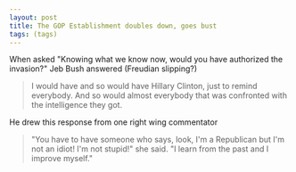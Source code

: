 ```yaml
---
layout: post
title: The GOP Establishment doubles down, goes bust
tags: (tags)
---
```


When asked "Knowing what we know now, would you have authorized the invasion?" Jeb Bush answered (Freudian slipping?)

> I would have and so would have Hillary Clinton, just to remind everybody. And so would almost everybody that was confronted with the intelligence they got.

He drew this response from one right wing commentator

> "You have to have someone who says, look, I'm a Republican but I'm not an idiot! I'm not stupid!" she said. "I learn from the past and I improve myself."

[Laura Ingraham]: http://bit.ly/1dZvLV7

